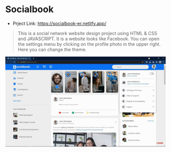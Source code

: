 # Socialbook

- Prject Link: https://socialbook-er.netlify.app/

> This is a social network website design project using HTML & CSS and JAVASCRIPT. It is a website looks like Facebook. 
You can open the settings menu by clicking on the profile photo in the upper right. Here you can change the theme.

![Socialbook](/img/Socialbook-website.jpg 'Socialbook')